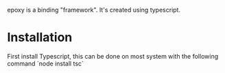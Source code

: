 epoxy is a binding "framework". It's created using typescript.


Installation
===

First install Typescript, this can be done on most system with the following command
´node install tsc`
